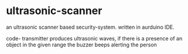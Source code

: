 # ultrasonic-scanner
an ultrasonic scanner based security-system. 
written in aurduino IDE.

code-
transmitter produces ultrasonic waves, if there is a presence of an object in the given range the buzzer beeps alerting the person
